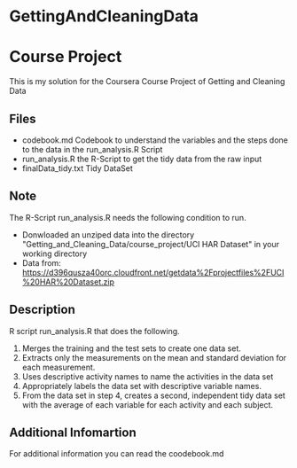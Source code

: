 # GettingAndCleaningData
# Course Project
This is my solution for the Coursera Course Project of Getting and Cleaning Data

## Files
- codebook.md         Codebook to understand the variables and the steps done to the data in the run_analysis.R Script
- run_analysis.R      the R-Script to get the tidy data from the raw input
- finalData_tidy.txt  Tidy DataSet

## Note
The R-Script run_analysis.R needs the following condition to run. 
- Donwloaded an unziped data into the directory "Getting_and_Cleaning_Data/course_project/UCI HAR Dataset" in your working directory 
- Data from: https://d396qusza40orc.cloudfront.net/getdata%2Fprojectfiles%2FUCI%20HAR%20Dataset.zip

## Description
R script run_analysis.R that does the following.

1. Merges the training and the test sets to create one data set.
2. Extracts only the measurements on the mean and standard deviation for each measurement.
3. Uses descriptive activity names to name the activities in the data set
4. Appropriately labels the data set with descriptive variable names.
5. From the data set in step 4, creates a second, independent tidy data set with the average of each variable for each activity and each subject.

## Additional Infomartion
For additional information you can read the coodebook.md
